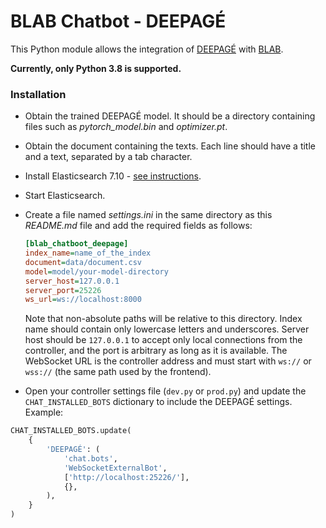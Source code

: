 # BLAB Chatbot - DEEPAGÉ

This Python module allows the integration of [DEEPAGÉ](../../../deepage) with
[BLAB](../../../blab-controller).

**Currently, only Python 3.8 is supported.**
<!-- At the time of writing, apparently the latest Haystack version requires
     an old version of Elasticsearch, which does not support Python 3.10 -->

### Installation

- Obtain the trained DEEPAGÉ model.
  It should be a directory containing files such as *pytorch_model.bin* and *optimizer.pt*.

- Obtain the document containing the texts.
  Each line should have a title and a text, separated by a tab character.

- Install Elasticsearch 7.10 - [see instructions](https://www.elastic.co/guide/en/elasticsearch/reference/current/targz.html).

- Start Elasticsearch.

- Create a file named *settings.ini* in the same directory as this *README.md* file and add the required fields as follows:
  ```ini
  [blab_chatboot_deepage]
  index_name=name_of_the_index
  document=data/document.csv
  model=model/your-model-directory
  server_host=127.0.0.1
  server_port=25226
  ws_url=ws://localhost:8000

  ```
  Note that non-absolute paths will be relative to this directory.
  Index name should contain only lowercase letters and underscores.
  Server host should be `127.0.0.1` to accept only local connections from the controller,
  and the port is arbitrary as long as it is available.
  The WebSocket URL is the controller address and must start with `ws://` or `wss://`
  (the same path used by the frontend).

- Open your controller settings file (`dev.py` or `prod.py`) and update
  the `CHAT_INSTALLED_BOTS` dictionary to include the DEEPAGÉ settings.
  Example:

```python
CHAT_INSTALLED_BOTS.update(
    {
        'DEEPAGÉ': (
            'chat.bots',
            'WebSocketExternalBot',
            ['http://localhost:25226/'],
            {},
        ),
    }
)

```
